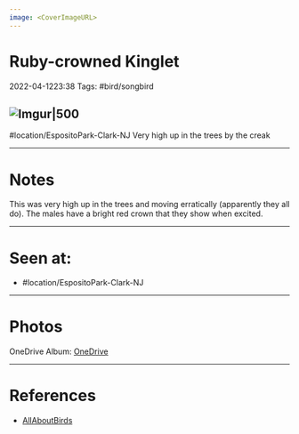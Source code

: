 ```yaml
---
image: <CoverImageURL>
---
```


# **Ruby-crowned Kinglet**
2022-04-1223:38
Tags: #bird/songbird 


## ![Imgur|500](https://i.imgur.com/9SqKRKn.png)
#location/EspositoPark-Clark-NJ 
Very high up in the trees by the creak

---------------------------------------------------------------
# **Notes**
This was very high up in the trees and moving erratically (apparently they all do). The males have a bright red crown that they show when excited.

---------------------------------------------------------------
# Seen at:
-   #location/EspositoPark-Clark-NJ 

---------------------------------------------------------------
# **Photos**
OneDrive Album: [OneDrive](https://1drv.ms/u/s!AvaIuMdCo_w-z2VVD7f6LeEWBYf4?e=KKfnQu)

---------------------------------------------------------------
# References
- [AllAboutBirds](https://www.allaboutbirds.org/guide/Ruby-crowned_Kinglet/id)